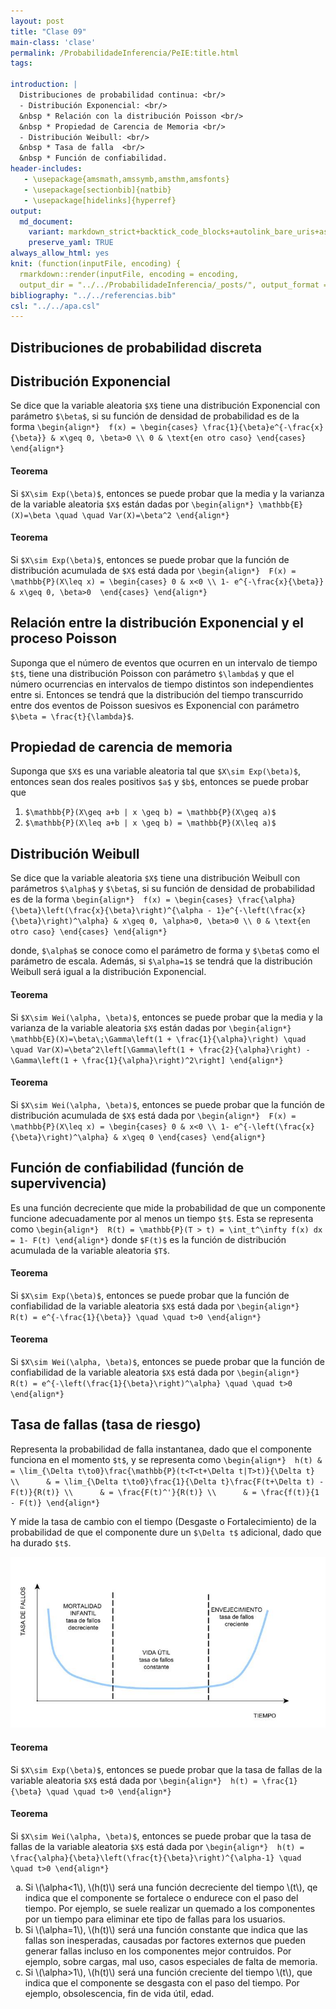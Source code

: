 ```yaml
---
layout: post
title: "Clase 09"
main-class: 'clase'
permalink: /ProbabilidadeInferencia/PeIE:title.html
tags:

introduction: |
  Distribuciones de probabilidad continua: <br/>
  - Distribución Exponencial: <br/>
  &nbsp * Relación con la distribución Poisson <br/>
  &nbsp * Propiedad de Carencia de Memoria <br/>
  - Distribución Weibull: <br/>
  &nbsp * Tasa de falla  <br/>
  &nbsp * Función de confiabilidad.
header-includes:
   - \usepackage{amsmath,amssymb,amsthm,amsfonts}
   - \usepackage[sectionbib]{natbib}
   - \usepackage[hidelinks]{hyperref}
output:
  md_document:
    variant: markdown_strict+backtick_code_blocks+autolink_bare_uris+ascii_identifiers+tex_math_single_backslash
    preserve_yaml: TRUE
always_allow_html: yes   
knit: (function(inputFile, encoding) {
  rmarkdown::render(inputFile, encoding = encoding,
  output_dir = "../../ProbabilidadeInferencia/_posts/", output_format = "all")})
bibliography: "../../referencias.bib"
csl: "../../apa.csl"
---
```








Distribuciones de probabilidad discreta
---------------------------------------

Distribución Exponencial
------------------------

Se dice que la variable aleatoria `$X$` tiene una distribución
Exponencial con parámetro `$\beta$`, si su función de densidad de
probabilidad es de la forma
`\begin{align*}  f(x) = \begin{cases} \frac{1}{\beta}e^{-\frac{x}{\beta}} & x\geq 0, \beta>0 \\ 0 & \text{en otro caso} \end{cases} \end{align*}`

#### Teorema

Si `$X\sim Exp(\beta)$`, entonces se puede probar que la media y la
varianza de la variable aleatoria `$X$` están dadas por
`\begin{align*} \mathbb{E}(X)=\beta \quad \quad Var(X)=\beta^2 \end{align*}`

#### Teorema

Si `$X\sim Exp(\beta)$`, entonces se puede probar que la función de
distribución acumulada de `$X$` está dada por
`\begin{align*}  F(x) = \mathbb{P}(X\leq x) = \begin{cases} 0 & x<0 \\ 1- e^{-\frac{x}{\beta}} & x\geq 0, \beta>0  \end{cases} \end{align*}`

Relación entre la distribución Exponencial y el proceso Poisson
---------------------------------------------------------------

Suponga que el número de eventos que ocurren en un intervalo de tiempo
`$t$`, tiene una distribución Poisson con parámetro `$\lambda$` y que el
número ocurrencias en intervalos de tiempo distintos son independientes
entre si. Entonces se tendrá que la distribución del tiempo transcurrido
entre dos eventos de Poisson suesivos es Exponencial con parámetro
`$\beta = \frac{t}{\lambda}$`.

Propiedad de carencia de memoria
--------------------------------

Suponga que `$X$` es una variable aleatoria tal que
`$X\sim Exp(\beta)$`, entonces sean dos reales positivos `$a$` y `$b$`,
entonces se puede probar que

1.  `$\mathbb{P}(X\geq a+b | x \geq b) = \mathbb{P}(X\geq a)$`
2.  `$\mathbb{P}(X\leq a+b | x \geq b) = \mathbb{P}(X\leq a)$`

Distribución Weibull
--------------------

Se dice que la variable aleatoria `$X$` tiene una distribución Weibull
con parámetros `$\alpha$` y `$\beta$`, si su función de densidad de
probabilidad es de la forma
`\begin{align*}  f(x) = \begin{cases} \frac{\alpha}{\beta}\left(\frac{x}{\beta}\right)^{\alpha - 1}e^{-\left(\frac{x}{\beta}\right)^\alpha} & x\geq 0, \alpha>0, \beta>0 \\ 0 & \text{en otro caso} \end{cases} \end{align*}`

donde, `$\alpha$` se conoce como el parámetro de forma y `$\beta$` como
el parámetro de escala. Además, si `$\alpha=1$` se tendrá que la
distribución Weibull será igual a la distribución Exponencial.

#### Teorema

Si `$X\sim Wei(\alpha, \beta)$`, entonces se puede probar que la media y
la varianza de la variable aleatoria `$X$` están dadas por
`\begin{align*} \mathbb{E}(X)=\beta\;\Gamma\left(1 + \frac{1}{\alpha}\right) \quad \quad Var(X)=\beta^2\left[\Gamma\left(1 + \frac{2}{\alpha}\right) - \Gamma\left(1 + \frac{1}{\alpha}\right)^2\right] \end{align*}`

#### Teorema

Si `$X\sim Wei(\alpha, \beta)$`, entonces se puede probar que la función
de distribución acumulada de `$X$` está dada por
`\begin{align*}  F(x) = \mathbb{P}(X\leq x) = \begin{cases} 0 & x<0 \\ 1- e^{-\left(\frac{x}{\beta}\right)^\alpha} & x\geq 0 \end{cases} \end{align*}`

Función de confiabilidad (función de supervivencia)
---------------------------------------------------

Es una función decreciente que mide la probabilidad de que un componente
funcione adecuadamente por al menos un tiempo `$t$`. Esta se representa
como
`\begin{align*}  R(t) = \mathbb{P}(T > t) = \int_t^\infty f(x) dx = 1- F(t) \end{align*}`
donde `$F(t)$` es la función de distribución acumulada de la variable
aleatoria `$T$`.

#### Teorema

Si `$X\sim Exp(\beta)$`, entonces se puede probar que la función de
confiabilidad de la variable aleatoria `$X$` está dada por
`\begin{align*}  R(t) = e^{-\frac{1}{\beta}} \quad \quad t>0 \end{align*}`

#### Teorema

Si `$X\sim Wei(\alpha, \beta)$`, entonces se puede probar que la función
de confiabilidad de la variable aleatoria `$X$` está dada por
`\begin{align*}  R(t) = e^{-\left(\frac{1}{\beta}\right)^\alpha} \quad \quad t>0 \end{align*}`

Tasa de fallas (tasa de riesgo)
-------------------------------

Representa la probabilidad de falla instantanea, dado que el componente
funciona en el momento `$t$`, y se representa como
`\begin{align*}  h(t) & = \lim_{\Delta t\to0}\frac{\mathbb{P}(t<T<t+\Delta t|T>t)}{\Delta t} \\      & = \lim_{\Delta t\to0}\frac{1}{\Delta t}\frac{F(t+\Delta t) - F(t)}{R(t)} \\      & = \frac{F(t)^'}{R(t)} \\      & = \frac{f(t)}{1 - F(t)} \end{align*}`

Y mide la tasa de cambio con el tiempo (Desgaste o Fortalecimiento) de
la probabilidad de que el componente dure un `$\Delta t$` adicional,
dado que ha durado `$t$`.

![](../../ProbabilidadeInferencia/images/tasadefallas.jpg)

#### Teorema

Si `$X\sim Exp(\beta)$`, entonces se puede probar que la tasa de fallas
de la variable aleatoria `$X$` está dada por
`\begin{align*}  h(t) = \frac{1}{\beta} \quad \quad t>0 \end{align*}`

#### Teorema

Si `$X\sim Wei(\alpha, \beta)$`, entonces se puede probar que la tasa de
fallas de la variable aleatoria `$X$` está dada por
`\begin{align*}  h(t) = \frac{\alpha}{\beta}\left(\frac{t}{\beta}\right)^{\alpha-1} \quad \quad t>0 \end{align*}`
<ol type="a">
<li>
Si \(\alpha<1\), \(h(t)\) será una función decreciente del tiempo \(t\),
qe indica que el componente se fortalece o endurece con el paso del
tiempo. Por ejemplo, se suele realizar un quemado a los componentes por
un tiempo para eliminar ete tipo de fallas para los usuarios.
</li>
<li>
Si \(\alpha=1\), \(h(t)\) será una función constante que indica que las
fallas son inesperadas, causadas por factores externos que pueden
generar fallas incluso en los componentes mejor contruidos. Por ejemplo,
sobre cargas, mal uso, casos especiales de falta de memoria.
</li>
<li>
Si \(\alpha>1\), \(h(t)\) será una función creciente del tiempo \(t\),
que indica que el componente se desgasta con el paso del tiempo. Por
ejemplo, obsolescencia, fin de vida útil, edad.
</li>
</ol>
